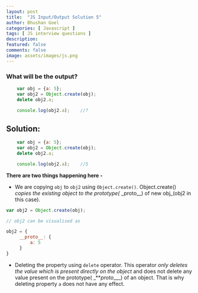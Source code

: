 ```yaml
---
layout: post
title:  "JS Input/Output Solution 5"
author: Bhushan Goel
categories: [ Javascript ]
tags: [ JS interview questions ]
description:
featured: false
comments: false
image: assets/images/js.png
---
```


### What will be the output?

```javascript
    var obj = {a: 5};
    var obj2 = Object.create(obj);
    delete obj2.a;

    console.log(obj2.a);    //?
```

## Solution:

```javascript
    var obj = {a: 5};
    var obj2 = Object.create(obj);
    delete obj2.a;

    console.log(obj2.a);    //5
```

**There are two things happening here -**

* We are copying `obj` to `obj2` using `Object.create()`. Object.create\(\) _copies the existing object to the prototype\(_ _proto\_\_\) of new obj\_\(obj2 in this case\).

```javascript
var obj2 = Object.create(obj);

// obj2 can be visualised as

obj2 = {
     __proto__: {
         a: 5
     }
}
```

* Deleting the property using `delete` operator. This operator _only deletes the value which is present directly on the object_ and does not delete any value present on the prototype\( _\*\*_proto_\_\_\_\) of an object. That is why deleting property `a` does not have any effect.

